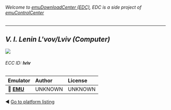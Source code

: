 ###### Welcome to [emuDownloadCenter (EDC)](https://github.com/PhoenixInteractiveNL/emuDownloadCenter/wiki/), EDC is a side project of [emuControlCenter](https://github.com/PhoenixInteractiveNL/emuControlCenter/wiki/)
***
## _V. I. Lenin L'vov/Lviv (Computer)_
![](https://raw.githubusercontent.com/wiki/PhoenixInteractiveNL/emuDownloadCenter/images_platform/ecc_lviv_teaser.png)
###### ECC ID: **lviv**

| Emulator   | Author      | License     |
|:-----------|:------------|:------------|
| :file_folder: [**EMU**](https://github.com/PhoenixInteractiveNL/emuDownloadCenter/wiki/Emulator-emu#menu) | UNKNOWN | UNKNOWN |

:arrow_backward: [Go to platform listing](https://github.com/PhoenixInteractiveNL/emuDownloadCenter/wiki/EDC-Platform-List)
